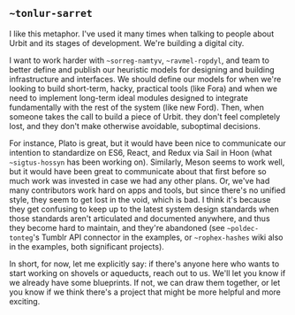 ## `~tonlur-sarret`
I like this metaphor. I've used it many times when talking to people about Urbit and its stages of development. We're building a digital city.

I want to work harder with `~sorreg-namtyv`, `~ravmel-ropdyl`, and team to better define and publish our heuristic models for designing and building infrastructure and interfaces. We should define our models for when we're looking to build short-term, hacky, practical tools (like Fora) and when we need to implement long-term ideal modules designed to integrate fundamentally with the rest of the system (like new Ford). Then, when someone takes the call to build a piece of Urbit. they don't feel completely lost, and they don't make otherwise avoidable, suboptimal decisions. 

For instance, Plato is great, but it would have been nice to communicate our intention to standardize on ES6, React, and Redux via Sail in Hoon (what `~sigtus-hossyn` has been working on). Similarly, Meson seems to work well, but it would have been great to communicate about that first before so much work was invested in case we had any other plans. Or, we've had many contributors work hard on apps and tools, but since there's no unified style, they seem to get lost in the void, which is bad. I think it's because they get confusing to keep up to the latest system design standards when those standards aren't articulated and documented anywhere, and thus they become hard to maintain, and they're abandoned (see `~poldec-tonteg`'s Tumblr API connector in the examples, or `~rophex-hashes` wiki also in the examples, both significant projects).

In short, for now, let me explicitly say: if there's anyone here who wants to start working on shovels or aqueducts, reach out to us. We'll let you know if we already have some blueprints. If not, we can draw them together, or let you know if we think there's a project that might be more helpful and more exciting.
